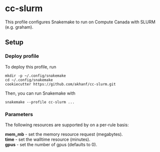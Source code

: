 # cc-slurm

This profile configures Snakemake to run on Compute Canada with SLURM (e.g. graham).

## Setup

### Deploy profile

To deploy this profile, run

    mkdir -p ~/.config/snakemake
    cd ~/.config/snakemake
    cookiecutter https://github.com/akhanf/cc-slurm.git

Then, you can run Snakemake with

    snakemake --profile cc-slurm ...


### Parameters

The following resources are supported by on a per-rule basis:

**mem_mb** - set the memory resource request (megabytes).  
**time** - set the walltime resource (minutes).  
**gpus** - set the number of gpus (defaults to 0).  
